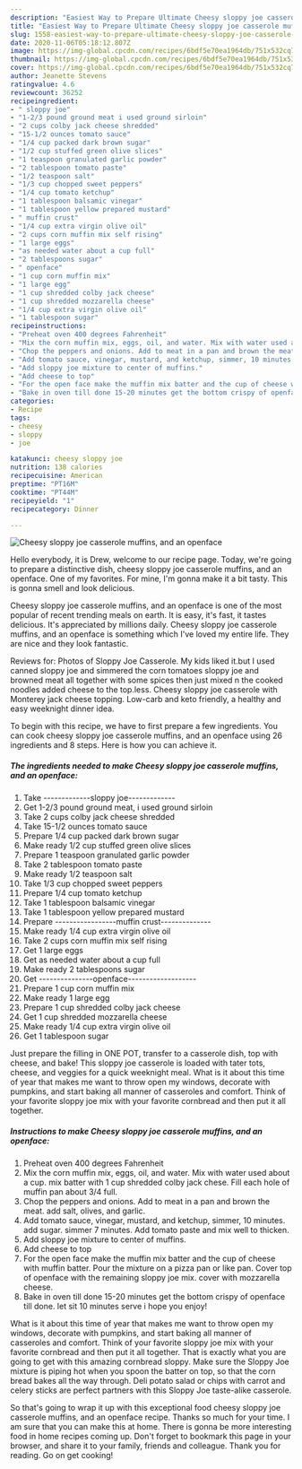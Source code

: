 ```yaml
---
description: "Easiest Way to Prepare Ultimate Cheesy sloppy joe casserole muffins, and an openface"
title: "Easiest Way to Prepare Ultimate Cheesy sloppy joe casserole muffins, and an openface"
slug: 1558-easiest-way-to-prepare-ultimate-cheesy-sloppy-joe-casserole-muffins-and-an-openface
date: 2020-11-06T05:18:12.807Z
image: https://img-global.cpcdn.com/recipes/6bdf5e70ea1964db/751x532cq70/cheesy-sloppy-joe-casserole-muffins-and-an-openface-recipe-main-photo.jpg
thumbnail: https://img-global.cpcdn.com/recipes/6bdf5e70ea1964db/751x532cq70/cheesy-sloppy-joe-casserole-muffins-and-an-openface-recipe-main-photo.jpg
cover: https://img-global.cpcdn.com/recipes/6bdf5e70ea1964db/751x532cq70/cheesy-sloppy-joe-casserole-muffins-and-an-openface-recipe-main-photo.jpg
author: Jeanette Stevens
ratingvalue: 4.6
reviewcount: 36252
recipeingredient:
- " sloppy joe"
- "1-2/3 pound ground meat i used ground sirloin"
- "2 cups colby jack cheese shredded"
- "15-1/2 ounces tomato sauce"
- "1/4 cup packed dark brown sugar"
- "1/2 cup stuffed green olive slices"
- "1 teaspoon granulated garlic powder"
- "2 tablespoon tomato paste"
- "1/2 teaspoon salt"
- "1/3 cup chopped sweet peppers"
- "1/4 cup tomato ketchup"
- "1 tablespoon balsamic vinegar"
- "1 tablespoon yellow prepared mustard"
- " muffin crust"
- "1/4 cup extra virgin olive oil"
- "2 cups corn muffin mix self rising"
- "1 large eggs"
- "as needed water about a cup full"
- "2 tablespoons sugar"
- " openface"
- "1 cup corn muffin mix"
- "1 large egg"
- "1 cup shredded colby jack cheese"
- "1 cup shredded mozzarella cheese"
- "1/4 cup extra virgin olive oil"
- "1 tablespoon sugar"
recipeinstructions:
- "Preheat oven 400 degrees Fahrenheit"
- "Mix the corn muffin mix, eggs, oil, and water. Mix with water used about a cup. mix batter with 1 cup shredded colby jack chese. Fill each hole of muffin pan about 3/4 full."
- "Chop the peppers and onions. Add to meat in a pan and brown the meat. add salt, olives, and garlic."
- "Add tomato sauce, vinegar, mustard, and ketchup, simmer, 10 minutes. add sugar. simmer 7 minutes. Add tomato paste and mix well to thicken."
- "Add sloppy joe mixture to center of muffins."
- "Add cheese to top"
- "For the open face make the muffin mix batter and the cup of cheese with muffin batter. Pour the mixture on a pizza pan or like pan. Cover top of openface with the remaining sloppy joe mix. cover with mozzarella cheese."
- "Bake in oven till done 15-20 minutes get the bottom crispy of openface till done. let sit 10 minutes serve i hope you enjoy!"
categories:
- Recipe
tags:
- cheesy
- sloppy
- joe

katakunci: cheesy sloppy joe 
nutrition: 138 calories
recipecuisine: American
preptime: "PT16M"
cooktime: "PT44M"
recipeyield: "1"
recipecategory: Dinner

---
```



![Cheesy sloppy joe casserole muffins, and an openface](https://img-global.cpcdn.com/recipes/6bdf5e70ea1964db/751x532cq70/cheesy-sloppy-joe-casserole-muffins-and-an-openface-recipe-main-photo.jpg)

Hello everybody, it is Drew, welcome to our recipe page. Today, we're going to prepare a distinctive dish, cheesy sloppy joe casserole muffins, and an openface. One of my favorites. For mine, I'm gonna make it a bit tasty. This is gonna smell and look delicious.

Cheesy sloppy joe casserole muffins, and an openface is one of the most popular of recent trending meals on earth. It is easy, it's fast, it tastes delicious. It's appreciated by millions daily. Cheesy sloppy joe casserole muffins, and an openface is something which I've loved my entire life. They are nice and they look fantastic.

Reviews for: Photos of Sloppy Joe Casserole. My kids liked it.but I used canned sloppy joe and simmered the corn tomatoes sloppy joe and browned meat all together with some spices then just mixed n the cooked noodles added cheese to the top.less. Cheesy sloppy joe casserole with Monterey jack cheese topping. Low-carb and keto friendly, a healthy and easy weeknight dinner idea.


To begin with this recipe, we have to first prepare a few ingredients. You can cook cheesy sloppy joe casserole muffins, and an openface using 26 ingredients and 8 steps. Here is how you can achieve it.

<!--inarticleads1-->

##### The ingredients needed to make Cheesy sloppy joe casserole muffins, and an openface:

1. Take  -------------sloppy joe-------------
1. Get 1-2/3 pound ground meat, i used ground sirloin
1. Take 2 cups colby jack cheese shredded
1. Take 15-1/2 ounces tomato sauce
1. Prepare 1/4 cup packed dark brown sugar
1. Make ready 1/2 cup stuffed green olive slices
1. Prepare 1 teaspoon granulated garlic powder
1. Take 2 tablespoon tomato paste
1. Make ready 1/2 teaspoon salt
1. Take 1/3 cup chopped sweet peppers
1. Prepare 1/4 cup tomato ketchup
1. Take 1 tablespoon balsamic vinegar
1. Take 1 tablespoon yellow prepared mustard
1. Prepare  -----------------muffin crust--------------
1. Make ready 1/4 cup extra virgin olive oil
1. Take 2 cups corn muffin mix self rising
1. Get 1 large eggs
1. Get as needed water about a cup full
1. Make ready 2 tablespoons sugar
1. Get  ---------------openface-------------------
1. Prepare 1 cup corn muffin mix
1. Make ready 1 large egg
1. Prepare 1 cup shredded colby jack cheese
1. Get 1 cup shredded mozzarella cheese
1. Make ready 1/4 cup extra virgin olive oil
1. Get 1 tablespoon sugar


Just prepare the filling in ONE POT, transfer to a casserole dish, top with cheese, and bake! This sloppy joe casserole is loaded with tater tots, cheese, and veggies for a quick weeknight meal. What is it about this time of year that makes me want to throw open my windows, decorate with pumpkins, and start baking all manner of casseroles and comfort. Think of your favorite sloppy joe mix with your favorite cornbread and then put it all together. 

<!--inarticleads2-->

##### Instructions to make Cheesy sloppy joe casserole muffins, and an openface:

1. Preheat oven 400 degrees Fahrenheit
1. Mix the corn muffin mix, eggs, oil, and water. Mix with water used about a cup. mix batter with 1 cup shredded colby jack chese. Fill each hole of muffin pan about 3/4 full.
1. Chop the peppers and onions. Add to meat in a pan and brown the meat. add salt, olives, and garlic.
1. Add tomato sauce, vinegar, mustard, and ketchup, simmer, 10 minutes. add sugar. simmer 7 minutes. Add tomato paste and mix well to thicken.
1. Add sloppy joe mixture to center of muffins.
1. Add cheese to top
1. For the open face make the muffin mix batter and the cup of cheese with muffin batter. Pour the mixture on a pizza pan or like pan. Cover top of openface with the remaining sloppy joe mix. cover with mozzarella cheese.
1. Bake in oven till done 15-20 minutes get the bottom crispy of openface till done. let sit 10 minutes serve i hope you enjoy!


What is it about this time of year that makes me want to throw open my windows, decorate with pumpkins, and start baking all manner of casseroles and comfort. Think of your favorite sloppy joe mix with your favorite cornbread and then put it all together. That is exactly what you are going to get with this amazing cornbread sloppy. Make sure the Sloppy Joe mixture is piping hot when you spoon the batter on top, so that the corn bread bakes all the way through. Deli potato salad or chips with carrot and celery sticks are perfect partners with this Sloppy Joe taste-alike casserole. 

So that's going to wrap it up with this exceptional food cheesy sloppy joe casserole muffins, and an openface recipe. Thanks so much for your time. I am sure that you can make this at home. There is gonna be more interesting food in home recipes coming up. Don't forget to bookmark this page in your browser, and share it to your family, friends and colleague. Thank you for reading. Go on get cooking!
